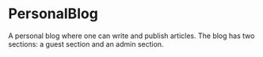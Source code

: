 # PersonalBlog
A personal blog where one can write and publish articles. The blog has two sections: a guest section and an admin section.
